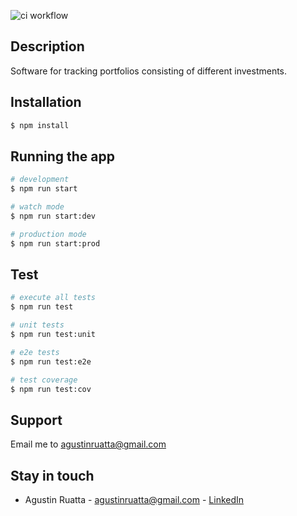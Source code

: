 ![ci workflow](https://github.com/agustinruatta/fytech/actions/workflows/ci.yml/badge.svg)

## Description

Software for tracking portfolios consisting of different investments.

## Installation

```bash
$ npm install
```

## Running the app

```bash
# development
$ npm run start

# watch mode
$ npm run start:dev

# production mode
$ npm run start:prod
```

## Test

```bash
# execute all tests
$ npm run test

# unit tests
$ npm run test:unit

# e2e tests
$ npm run test:e2e

# test coverage
$ npm run test:cov
```

## Support

Email me to [agustinruatta@gmail.com](mailto:agustinruatta@gmail.com)

## Stay in touch

- Agustin Ruatta - [agustinruatta@gmail.com](mailto:agustinruatta@gmail.com) - [LinkedIn](https://www.linkedin.com/in/agustinruatta/)

